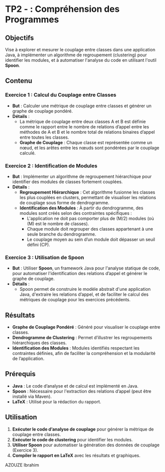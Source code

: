 # TP2 - : Compréhension des Programmes

## Objectifs
Vise à explorer et mesurer le couplage entre classes dans une application Java, à implémenter un algorithme de regroupement (clustering) pour identifier les modules, et à automatiser l'analyse du code en utilisant l'outil **Spoon**.

## Contenu

### Exercice 1 : Calcul du Couplage entre Classes
- **But** : Calculer une métrique de couplage entre classes et générer un graphe de couplage pondéré.
- **Détails** :
  - La métrique de couplage entre deux classes A et B est définie comme le rapport entre le nombre de relations d’appel entre les méthodes de A et B et le nombre total de relations binaires d’appel entre toutes les classes.
  - **Graphe de Couplage** : Chaque classe est représentée comme un nœud, et les arêtes entre les nœuds sont pondérées par le couplage calculé.

### Exercice 2 : Identification de Modules
- **But** : Implémenter un algorithme de regroupement hiérarchique pour identifier des modules de classes fortement couplées.
- **Détails** :
  - **Regroupement Hiérarchique** : Cet algorithme fusionne les classes les plus couplées en clusters, permettant de visualiser les relations de couplage sous forme de dendrogramme.
  - **Identification des Modules** : À partir du dendrogramme, des modules sont créés selon des contraintes spécifiques :
    - L'application ne doit pas comporter plus de \(M/2\) modules (où \(M\) est le nombre de classes).
    - Chaque module doit regrouper des classes appartenant à une seule branche du dendrogramme.
    - Le couplage moyen au sein d’un module doit dépasser un seuil défini \(CP\).

### Exercice 3 : Utilisation de Spoon
- **But** : Utiliser **Spoon**, un framework Java pour l'analyse statique de code, pour automatiser l'identification des relations d’appel et générer le graphe de couplage.
- **Détails** :
  - Spoon permet de construire le modèle abstrait d'une application Java, d'extraire les relations d’appel, et de faciliter le calcul des métriques de couplage pour les exercices précédents.

## Résultats
- **Graphe de Couplage Pondéré** : Généré pour visualiser le couplage entre classes.
- **Dendrogramme de Clustering** : Permet d’illustrer les regroupements hiérarchiques des classes.
- **Identification des Modules** : Modules identifiés respectant les contraintes définies, afin de faciliter la compréhension et la modularité de l’application.

## Prérequis
- **Java** : Le code d’analyse et de calcul est implémenté en Java.
- **Spoon** : Nécessaire pour l'extraction des relations d’appel (peut être installé via Maven).
- **LaTeX** : Utilisé pour la rédaction du rapport.

## Utilisation
1. **Exécuter le code d’analyse de couplage** pour générer la métrique de couplage entre classes.
2. **Exécuter le code de clustering** pour identifier les modules.
3. **Utiliser Spoon** pour automatiser la génération des données de couplage (Exercice 3).
4. **Compiler le rapport en LaTeX** avec les résultats et graphiques.

AZOUZE Ibrahim
